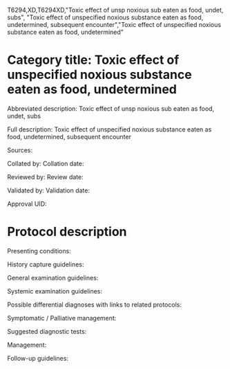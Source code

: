 T6294,XD,T6294XD,"Toxic effect of unsp noxious sub eaten as food, undet, subs", "Toxic effect of unspecified noxious substance eaten as food, undetermined, subsequent encounter","Toxic effect of unspecified noxious substance eaten as food, undetermined"
# Category title: Toxic effect of unspecified noxious substance eaten as food, undetermined

Abbreviated description: Toxic effect of unsp noxious sub eaten as food, undet, subs

Full description: Toxic effect of unspecified noxious substance eaten as food, undetermined, subsequent encounter

Sources:

Collated by:
Collation date:

Reviewed by:
Review date:

Validated by:
Validation date:

Approval UID:

# Protocol description

Presenting conditions:

History capture guidelines:

General examination guidelines:

Systemic examination guidelines:

Possible differential diagnoses with links to related protocols:

Symptomatic / Palliative management:

Suggested diagnostic tests:

Management:

Follow-up guidelines:
